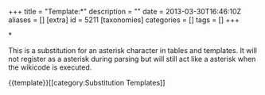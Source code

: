+++
title = "Template:*"
description = ""
date = 2013-03-30T16:46:10Z
aliases = []
[extra]
id = 5211
[taxonomies]
categories = []
tags = []
+++

*<noinclude>

This is a substitution for an asterisk character in tables and templates. It will not register as a asterisk during parsing but will still act like a asterisk when the wikicode is executed.

{{template}}[[category:Substitution Templates]]</noinclude>
